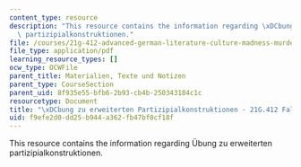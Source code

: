 ```yaml
---
content_type: resource
description: "This resource contains the information regarding \xDCbung zu erweiterten\
  \ partizipialkonstruktionen."
file: /courses/21g-412-advanced-german-literature-culture-madness-murder-mysteries-fall-2014/f9efe2d0dd25b944a362fb47bf0cf18f_MIT21G_412F14_Wo10-11_ext.pdf
file_type: application/pdf
learning_resource_types: []
ocw_type: OCWFile
parent_title: Materialien, Texte und Notizen
parent_type: CourseSection
parent_uid: 8f935e55-bfb6-2b93-cb4b-250343184c1c
resourcetype: Document
title: "\xDCbung zu erweiterten Partizipialkonstruktionen - 21G.412 Fall 2014"
uid: f9efe2d0-dd25-b944-a362-fb47bf0cf18f
---
```

This resource contains the information regarding Übung zu erweiterten partizipialkonstruktionen.

